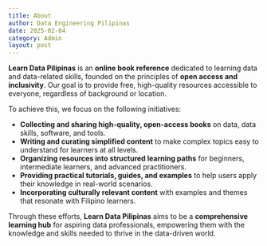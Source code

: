 ```yaml
---
title: About
author: Data Engineering Pilipinas
date: 2025-02-04
category: Admin
layout: post
---
```


**Learn Data Pilipinas** is an **online book reference** dedicated to learning data and data-related skills, founded on the principles of **open access and inclusivity**. Our goal is to provide free, high-quality resources accessible to everyone, regardless of background or location.  

To achieve this, we focus on the following initiatives:  
- **Collecting and sharing high-quality, open-access books** on data, data skills, software, and tools.  
- **Writing and curating simplified content** to make complex topics easy to understand for learners at all levels.  
- **Organizing resources into structured learning paths** for beginners, intermediate learners, and advanced practitioners.  
- **Providing practical tutorials, guides, and examples** to help users apply their knowledge in real-world scenarios.  
- **Incorporating culturally relevant content** with examples and themes that resonate with Filipino learners.  

Through these efforts, **Learn Data Pilipinas** aims to be a **comprehensive learning hub** for aspiring data professionals, empowering them with the knowledge and skills needed to thrive in the data-driven world.  
